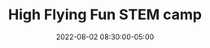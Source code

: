 ---
date: 2022-08-02 08:30:00-05:00
dates: 8:30 am every day from Aug 1 2022 to Aug 4 2022
draft: true
durationMinutes: 180
title: High Flying Fun STEM camp
---